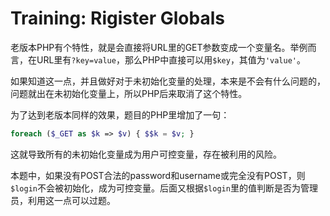 # Training: Rigister Globals

老版本PHP有个特性，就是会直接将URL里的GET参数变成一个变量名。举例而言，在URL里有`?key=value`，那么PHP中直接可以用`$key`，其值为`'value'`。

如果知道这一点，并且做好对于未初始化变量的处理，本来是不会有什么问题的，问题就出在未初始化变量上，所以PHP后来取消了这个特性。

为了达到老版本同样的效果，题目的PHP里增加了一句：

```php
foreach ($_GET as $k => $v) { $$k = $v; }
```

这就导致所有的未初始化变量成为用户可控变量，存在被利用的风险。

本题中，如果没有POST合法的password和username或完全没有POST，则`$login`不会被初始化，成为可控变量。后面又根据`$login`里的值判断是否为管理员，利用这一点可以过题。
